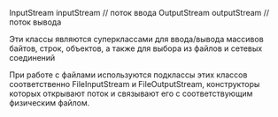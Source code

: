 InputStream inputStream    // поток ввода
OutputStream outputStream  // поток вывода

Эти классы являются суперклассами для ввода/вывода массивов байтов, строк, объектов, а также для выбора из файлов и сетевых соединений



При работе с файлами используются подклассы этих классов соответственно FileInputStream и FileOutputStream,
конструкторы которых открывают поток и связывают его с соответствующим физическим файлом.
